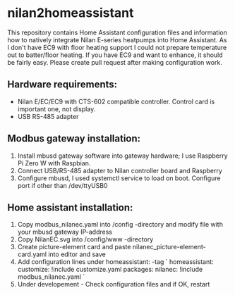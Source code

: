 # nilan2homeassistant

This repository contains Home Assistant configuration files and information how to natively integrate Nilan E-series heatpumps into Home Assistant. As I don't have EC9 with floor heating support I could not prepare temperature out to batter/floor heating. If you have EC9 and want to enhance, it should be fairly easy. Please create pull request after making configuration work.

## Hardware requirements:
- Nilan E/EC/EC9 with CTS-602 compatible controller. Control card is important one, not display.
- USB RS-485 adapter

## Modbus gateway installation:
1. Install mbusd gateway software into gateway hardware; I use Raspberry Pi Zero W with Raspbian.
2. Connect USB/RS-485 adapter to Nilan controller board and Raspberry
3. Configure mbusd, I used systemctl service to load on boot. Configure port if other than /dev/ttyUSB0

## Home assistant installation:
1. Copy modbus_nilanec.yaml into /config -directory and modify file with your mbusd gateway IP-address
2. Copy NilanEC.svg into /config/www -directory
3. Create picture-element card and paste nilanec_picture-element-card.yaml into editor and save
4. Add configuration lines under homeassistant: -tag
´
homeassistant:
  customize: !include customize.yaml
  packages:
    nilanec: !include modbus_nilanec.yaml
´
5. Under developement - Check configuration files and if OK, restart
